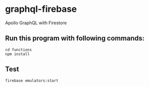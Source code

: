 # graphql-firebase
Apollo GraphQL with Firestore

## Run this program with following commands:
```
cd functions
npm install

```
## Test
`` firebase emulators:start ``
